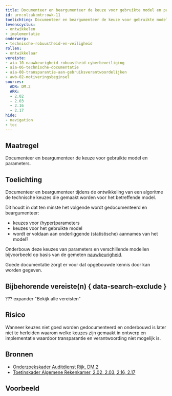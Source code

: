 ```yaml
---
title: Documenteer en beargumenteer de keuze voor gebruikte model en parameters
id: urn:nl:ak:mtr:owk-11
toelichting: Documenteer en beargumenteer de keuze voor gebruikte model en parameters.
levenscyclus:
- ontwikkelen
- implementatie
onderwerp:
- technische-robuustheid-en-veiligheid
rollen:
- ontwikkelaar
vereiste:
- aia-10-nauwkeurigheid-robuustheid-cyberbeveiliging
- aia-06-technische-documentatie
- aia-08-transparantie-aan-gebruiksverantwoordelijken
- awb-02-motiveringsbeginsel
sources:
  ADR: DM.2
  ARK: 
  - 2.02
  - 2.03
  - 2.16
  - 2.17
hide:
- navigation
- toc
---
```


<!-- Let op! onderstaande regel met 'tags' niet weghalen! Deze maakt automatisch de knopjes op basis van de metadata  -->
<!-- tags -->

## Maatregel
Documenteer en beargumenteer de keuze voor gebruikte model en parameters. 

## Toelichting
Documenteer en beargumenteer tijdens de ontwikkeling van een algoritme de technische keuzes die gemaakt worden voor het betreffende model. 

Dit houdt in dat ten minste het volgende wordt gedocumenteerd en beargumenteer:

- keuzes voor (hyper)parameters
- keuzes voor het gebruikte model
- wordt er voldaan aan onderliggende (statistische) aannames van het model?

Onderbouw deze keuzes van parameters en verschillende modellen bijvoorbeeld op basis van de gemeten [nauwkeurigheid](5-ver-02-evalueer-nauwkeurigheid.md). 

Goede documentatie zorgt er voor dat opgebouwde kennis door kan worden gegeven. 


## Bijbehorende vereiste(n) { data-search-exclude }
??? expander "Bekijk alle vereisten"
    <!-- list_vereisten_on_maatregelen_page -->

## Risico
Wanneer keuzes niet goed worden gedocumenteerd en onderbouwd is later niet te herleiden waarom welke keuzes zijn gemaakt in ontwerp en implementatie waardoor transparantie en verantwoording niet mogelijk is. 

## Bronnen
- [Onderzoekskader Auditdienst Rijk, DM.2](https://www.rijksoverheid.nl/documenten/rapporten/2023/07/11/onderzoekskader-algoritmes-adr-2023)
- [Toetinskader Algemene Rekenkamer, 2.02, 2.03, 2.16, 2.17](https://www.rekenkamer.nl/onderwerpen/algoritmes/documenten/publicaties/2024/05/15/het-toetsingskader-aan-de-slag) 

## Voorbeeld
<!-- Voeg hier een voorbeeld toe, door er bijvoorbeeld naar te verwijzen -->

